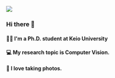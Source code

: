 ![](wisteria.jpg)
### Hi there 👋 

#### 👩‍🎓 I'm a Ph.D. student at Keio University
#### 💻 My research topic is Computer Vision.
#### 📸 I love taking photos.

<!--
**sh1027/sh1027** is a ✨ _special_ ✨ repository because its `README.md` (this file) appears on your GitHub profile.

Here are some ideas to get you started:

- 🔭 I’m currently working on ...
- 🌱 I’m currently learning ...
- 👯 I’m looking to collaborate on ...
- 🤔 I’m looking for help with ...
- 💬 Ask me about ...
- 📫 How to reach me: ...
- 😄 Pronouns: ...
- ⚡ Fun fact: ...
-->
